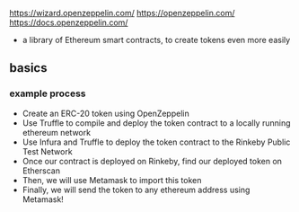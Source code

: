 https://wizard.openzeppelin.com/
https://openzeppelin.com/
https://docs.openzeppelin.com/

- a library of Ethereum smart contracts, to create tokens even more easily

## basics

### example process

- Create an ERC-20 token using OpenZeppelin
- Use Truffle to compile and deploy the token contract to a locally running ethereum network
- Use Infura and Truffle to deploy the token contract to the Rinkeby Public Test Network
- Once our contract is deployed on Rinkeby, find our deployed token on Etherscan
- Then, we will use Metamask to import this token
- Finally, we will send the token to any ethereum address using Metamask!
